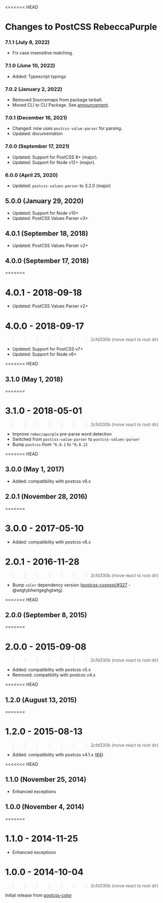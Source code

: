 <<<<<<< HEAD
# Changes to PostCSS RebeccaPurple

### 7.1.1 (July 8, 2022)

- Fix case insensitive matching.

### 7.1.0 (June 10, 2022)

- Added: Typescript typings

### 7.0.2 (January 2, 2022)

- Removed Sourcemaps from package tarball.
- Moved CLI to CLI Package. See [announcement](https://github.com/csstools/postcss-plugins/discussions/121).

### 7.0.1 (December 16, 2021)

- Changed: now uses `postcss-value-parser` for parsing.
- Updated: documentation

### 7.0.0 (September 17, 2021)

- Updated: Support for PostCSS 8+ (major).
- Updated: Support for Node v12+ (major).

### 6.0.0 (April 25, 2020)

- Updated: `postcss-values-parser` to 3.2.0 (major)

## 5.0.0 (January 29, 2020)

- Updated: Support for Node v10+
- Updated: PostCSS Values Parser v3+

## 4.0.1 (September 18, 2018)

- Updated: PostCSS Values Parser v2+

## 4.0.0 (September 17, 2018)
=======
# 4.0.1 - 2018-09-18

- Updated: PostCSS Values Parser v2+

# 4.0.0 - 2018-09-17
>>>>>>> 2cfd330b (move react to root dir)

- Updated: Support for PostCSS v7+
- Updated: Support for Node v6+

<<<<<<< HEAD
## 3.1.0 (May 1, 2018)
=======
# 3.1.0 - 2018-05-01
>>>>>>> 2cfd330b (move react to root dir)

- Improve `rebeccapurple` pre-parse word detection
- Switched from `postcss-value-parser` to `postcss-values-parser`
- Bump `postcss` from `^6.0.1` to `^6.0.22`

<<<<<<< HEAD
## 3.0.0 (May 1, 2017)

- Added: compatibility with postcss v6.x

## 2.0.1 (November 28, 2016)
=======
# 3.0.0 - 2017-05-10

- Added: compatibility with postcss v6.x

# 2.0.1 - 2016-11-28
>>>>>>> 2cfd330b (move react to root dir)

- Bump `color` dependency version
([postcss-cssnext/#327](https://github.com/MoOx/postcss-cssnext/issues/327) - @wtgtybhertgeghgtwtg).

<<<<<<< HEAD
## 2.0.0 (September 8, 2015)
=======
# 2.0.0 - 2015-09-08
>>>>>>> 2cfd330b (move react to root dir)

- Added: compatibility with postcss v5.x
- Removed: compatiblity with postcss v4.x

<<<<<<< HEAD
## 1.2.0 (August 13, 2015)
=======
# 1.2.0 - 2015-08-13
>>>>>>> 2cfd330b (move react to root dir)

- Added: compatibility with postcss v4.1.x
([#4](https://github.com/postcss/postcss-color-rebeccapurple/pull/4))

<<<<<<< HEAD
## 1.1.0 (November 25, 2014)

- Enhanced exceptions

## 1.0.0 (November 4, 2014)
=======
# 1.1.0 - 2014-11-25

- Enhanced exceptions

# 1.0.0 - 2014-10-04
>>>>>>> 2cfd330b (move react to root dir)

Initial release from [postcss-color](https://github.com/postcss/postcss-color)
